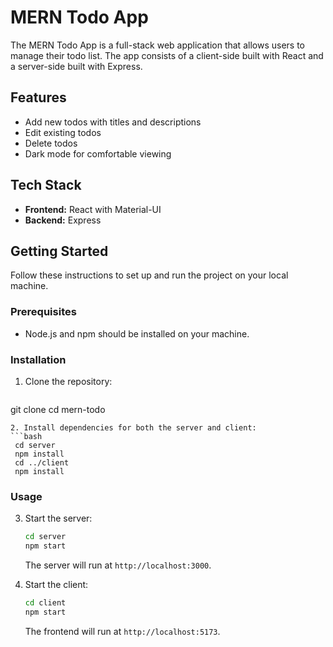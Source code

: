 
# MERN Todo App

The MERN Todo App is a full-stack web application that allows users to manage their todo list. The app consists of a client-side built with React and a server-side built with Express.

## Features

- Add new todos with titles and descriptions
- Edit existing todos
- Delete todos
- Dark mode for comfortable viewing

## Tech Stack

- **Frontend:** React with Material-UI
- **Backend:** Express

## Getting Started

Follow these instructions to set up and run the project on your local machine.

### Prerequisites

- Node.js and npm should be installed on your machine.

### Installation

1. Clone the repository:
   ```bash
git clone
   cd mern-todo
   ```
2. Install dependencies for both the server and client:
   ```bash
	cd server
	npm install
	cd ../client
	npm install
   ```
 ### Usage

3.  Start the server:
	   ```bash
	cd server
	npm start
	   ```
	   The server will run at `http://localhost:3000`.
	   
4. Start the client:
	```bash
	cd client
	npm start
	```
	
	The frontend will run at `http://localhost:5173`.
